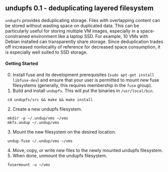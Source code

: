 ## undupfs 0.1 - deduplicating layered filesystem

`undupfs` provides deduplicating storage.  Files with overlapping content can be
stored without wasting space on duplicated data.  This can be particularly
useful for storing multiple VM images, especially in a space-constrained
environment like a laptop SSD.  For example, 10 VMs with Debian installed can
transparently share storage.  Since deduplication trades off increased
nonlocality of reference for decreased space consumption, it is especially well
suited to SSD storage.

#### Getting Started

0. Install fuse and its development prerequisites (`sudo apt-get install
libfuse-dev`) and ensure that your user is permitted to mount new fuse
filesystems (generally, this requires membership in the `fuse` group).
1. Build and install `undupfs`.  This will put the binaries in `/usr/local/bin`.
```
 cd undupfs/src && make && make install
```
2. Create a new undupfs filesystem.
```
 mkdir -p ~/.undup/vms ~/vms
 mkfs.undup ~/.undup/vms
```
3. Mount the new filesystem on the desired location.
```
 undup-fuse ~/.undup/vms ~/vms
```
4. Move, copy, or write new files to the newly mounted undupfs filesystem.
5. When done, unmount the undupfs filesystem.
```
 fusermount -u ~/vms
```
